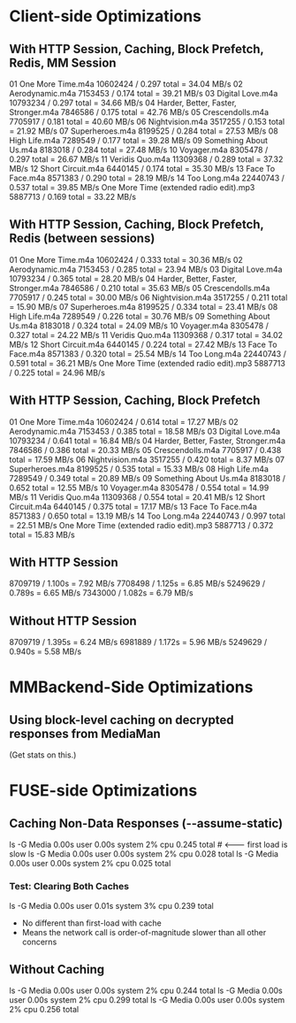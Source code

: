 Client-side Optimizations
=========================

## With HTTP Session, Caching, Block Prefetch, Redis, MM Session
01 One More Time.m4a                     10602424 / 0.297 total = 34.04 MB/s
02 Aerodynamic.m4a                        7153453 / 0.174 total = 39.21 MB/s
03 Digital Love.m4a                      10793234 / 0.297 total = 34.66 MB/s
04 Harder, Better, Faster, Stronger.m4a   7846586 / 0.175 total = 42.76 MB/s
05 Crescendolls.m4a                       7705917 / 0.181 total = 40.60 MB/s
06 Nightvision.m4a                        3517255 / 0.153 total = 21.92 MB/s
07 Superheroes.m4a                        8199525 / 0.284 total = 27.53 MB/s
08 High Life.m4a                          7289549 / 0.177 total = 39.28 MB/s
09 Something About Us.m4a                 8183018 / 0.284 total = 27.48 MB/s
10 Voyager.m4a                            8305478 / 0.297 total = 26.67 MB/s
11 Veridis Quo.m4a                       11309368 / 0.289 total = 37.32 MB/s
12 Short Circuit.m4a                      6440145 / 0.174 total = 35.30 MB/s
13 Face To Face.m4a                       8571383 / 0.290 total = 28.19 MB/s
14 Too Long.m4a                          22440743 / 0.537 total = 39.85 MB/s
One More Time (extended radio edit).mp3   5887713 / 0.169 total = 33.22 MB/s

## With HTTP Session, Caching, Block Prefetch, Redis (between sessions)
01 One More Time.m4a                     10602424 / 0.333 total = 30.36 MB/s
02 Aerodynamic.m4a                        7153453 / 0.285 total = 23.94 MB/s
03 Digital Love.m4a                      10793234 / 0.365 total = 28.20 MB/s
04 Harder, Better, Faster, Stronger.m4a   7846586 / 0.210 total = 35.63 MB/s
05 Crescendolls.m4a                       7705917 / 0.245 total = 30.00 MB/s
06 Nightvision.m4a                        3517255 / 0.211 total = 15.90 MB/s
07 Superheroes.m4a                        8199525 / 0.334 total = 23.41 MB/s
08 High Life.m4a                          7289549 / 0.226 total = 30.76 MB/s
09 Something About Us.m4a                 8183018 / 0.324 total = 24.09 MB/s
10 Voyager.m4a                            8305478 / 0.327 total = 24.22 MB/s
11 Veridis Quo.m4a                       11309368 / 0.317 total = 34.02 MB/s
12 Short Circuit.m4a                      6440145 / 0.224 total = 27.42 MB/s
13 Face To Face.m4a                       8571383 / 0.320 total = 25.54 MB/s
14 Too Long.m4a                          22440743 / 0.591 total = 36.21 MB/s
One More Time (extended radio edit).mp3   5887713 / 0.225 total = 24.96 MB/s

## With HTTP Session, Caching, Block Prefetch
01 One More Time.m4a                     10602424 / 0.614 total = 17.27 MB/s
02 Aerodynamic.m4a                        7153453 / 0.385 total = 18.58 MB/s
03 Digital Love.m4a                      10793234 / 0.641 total = 16.84 MB/s
04 Harder, Better, Faster, Stronger.m4a   7846586 / 0.386 total = 20.33 MB/s
05 Crescendolls.m4a                       7705917 / 0.438 total = 17.59 MB/s
06 Nightvision.m4a                        3517255 / 0.420 total =  8.37 MB/s
07 Superheroes.m4a                        8199525 / 0.535 total = 15.33 MB/s
08 High Life.m4a                          7289549 / 0.349 total = 20.89 MB/s
09 Something About Us.m4a                 8183018 / 0.652 total = 12.55 MB/s
10 Voyager.m4a                            8305478 / 0.554 total = 14.99 MB/s
11 Veridis Quo.m4a                       11309368 / 0.554 total = 20.41 MB/s
12 Short Circuit.m4a                      6440145 / 0.375 total = 17.17 MB/s
13 Face To Face.m4a                       8571383 / 0.650 total = 13.19 MB/s
14 Too Long.m4a                          22440743 / 0.997 total = 22.51 MB/s
One More Time (extended radio edit).mp3   5887713 / 0.372 total = 15.83 MB/s

## With HTTP Session
8709719 / 1.100s = 7.92 MB/s
7708498 / 1.125s = 6.85 MB/s
5249629 / 0.789s = 6.65 MB/s
7343000 / 1.082s = 6.79 MB/s

## Without HTTP Session
8709719 / 1.395s = 6.24 MB/s
6981889 / 1.172s = 5.96 MB/s
5249629 / 0.940s = 5.58 MB/s


MMBackend-Side Optimizations
============================
## Using block-level caching on decrypted responses from MediaMan
(Get stats on this.)

## 


FUSE-side Optimizations
=======================

## Caching Non-Data Responses (--assume-static)
ls -G Media  0.00s user 0.00s system 2% cpu 0.245 total  # <--- first load is slow
ls -G Media  0.00s user 0.00s system 2% cpu 0.028 total
ls -G Media  0.00s user 0.00s system 2% cpu 0.025 total

### Test: Clearing Both Caches
ls -G Media  0.00s user 0.01s system 3% cpu 0.239 total

- No different than first-load with cache
- Means the network call is order-of-magnitude slower than all other concerns

## Without Caching
ls -G Media  0.00s user 0.00s system 2% cpu 0.244 total
ls -G Media  0.00s user 0.00s system 2% cpu 0.299 total
ls -G Media  0.00s user 0.00s system 2% cpu 0.256 total
